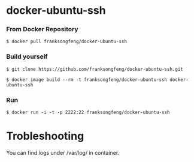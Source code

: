 docker-ubuntu-ssh
=================

### From Docker Repository

``
$ docker pull franksongfeng/docker-ubuntu-ssh
``

### Build yourself

``
$ git clone https://github.com/franksongfeng/docker-ubuntu-ssh.git
``

``
$ docker image build --rm -t franksongfeng/docker-ubuntu-ssh docker-ubuntu-ssh
``

### Run

``
$ docker run -i -t -p 2222:22 franksongfeng/docker-ubuntu-ssh
``


Trobleshooting
==============
You can find logs under /var/log/ in container.

